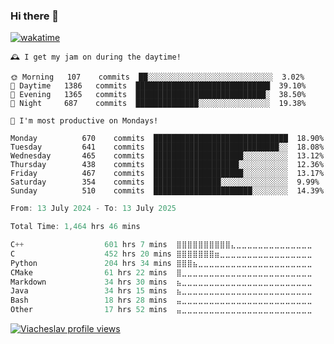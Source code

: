 ### Hi there 👋

[![wakatime](https://wakatime.com/badge/user/018c696b-0bdf-43bb-ab77-72c32d0bf4fe.svg)](https://wakatime.com/@018c696b-0bdf-43bb-ab77-72c32d0bf4fe)

<!-- README-STATS:START -->

```
🕰️ I get my jam on during the daytime!

🌞 Morning  	107    commits	██░░░░░░░░░░░░░░░░░░░░░░░░░░░░	3.02%
🌆 Daytime  	1386   commits	██████████████████████████████	39.10%
🌃 Evening  	1365   commits	█████████████████████████████░	38.50%
🌙 Night    	687    commits	██████████████░░░░░░░░░░░░░░░░	19.38%
```

```
📅 I'm most productive on Mondays!

Monday      	670    commits	██████████████████████████████	18.90%
Tuesday     	641    commits	████████████████████████████░░	18.08%
Wednesday   	465    commits	████████████████████░░░░░░░░░░	13.12%
Thursday    	438    commits	███████████████████░░░░░░░░░░░	12.36%
Friday      	467    commits	████████████████████░░░░░░░░░░	13.17%
Saturday    	354    commits	███████████████░░░░░░░░░░░░░░░	9.99%
Sunday      	510    commits	██████████████████████░░░░░░░░	14.39%
```

<!-- README-STATS:END -->

<!--START_SECTION:waka-->

```C
From: 13 July 2024 - To: 13 July 2025

Total Time: 1,464 hrs 46 mins

C++                  601 hrs 7 mins  ⣿⣿⣿⣿⣿⣿⣿⣿⣿⣿⣄⣀⣀⣀⣀⣀⣀⣀⣀⣀⣀⣀⣀⣀⣀   40.54 %
C                    452 hrs 20 mins ⣿⣿⣿⣿⣿⣿⣿⣶⣀⣀⣀⣀⣀⣀⣀⣀⣀⣀⣀⣀⣀⣀⣀⣀⣀   30.51 %
Python               204 hrs 34 mins ⣿⣿⣿⣦⣀⣀⣀⣀⣀⣀⣀⣀⣀⣀⣀⣀⣀⣀⣀⣀⣀⣀⣀⣀⣀   13.80 %
CMake                61 hrs 22 mins  ⣿⣀⣀⣀⣀⣀⣀⣀⣀⣀⣀⣀⣀⣀⣀⣀⣀⣀⣀⣀⣀⣀⣀⣀⣀   04.14 %
Markdown             34 hrs 30 mins  ⣦⣀⣀⣀⣀⣀⣀⣀⣀⣀⣀⣀⣀⣀⣀⣀⣀⣀⣀⣀⣀⣀⣀⣀⣀   02.33 %
Java                 34 hrs 15 mins  ⣦⣀⣀⣀⣀⣀⣀⣀⣀⣀⣀⣀⣀⣀⣀⣀⣀⣀⣀⣀⣀⣀⣀⣀⣀   02.31 %
Bash                 18 hrs 28 mins  ⣤⣀⣀⣀⣀⣀⣀⣀⣀⣀⣀⣀⣀⣀⣀⣀⣀⣀⣀⣀⣀⣀⣀⣀⣀   01.25 %
Other                17 hrs 52 mins  ⣤⣀⣀⣀⣀⣀⣀⣀⣀⣀⣀⣀⣀⣀⣀⣀⣀⣀⣀⣀⣀⣀⣀⣀⣀   01.21 %
```

<!--END_SECTION:waka-->

[![Viacheslav profile views](https://u8views.com/api/v1/github/profiles/25109435/views/day-week-month-total-count.svg)](https://u8views.com/github/Mcublog)
